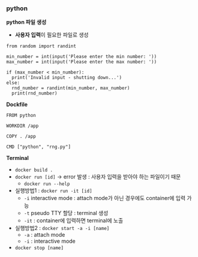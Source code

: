 ### python

<b>python 파일 생성</b>
- **사용자 입력**이 필요한 파일로 생성
```
from random import randint

min_number = int(input('Please enter the min number: '))
max_number = int(input('Please enter the max number: '))

if (max_number < min_number): 
  print('Invalid input - shutting down...')
else:
  rnd_number = randint(min_number, max_number)
  print(rnd_number)
```

<b>Dockfile</b>
```
FROM python

WORKDIR /app

COPY . /app

CMD ["python", "rng.py"]
```

<b>Terminal</b>
- `docker build .`
- `docker run [id]` -> error 발생 : 사용자 입력을 받아야 하는 파일이기 때문
  - `docker run --help`
- 실행방법1 : `docker run -it [id]`    
  - `-i` interactive mode : attach mode가 아닌 경우에도 container에 입력 가능
  - `-t` pseudo TTY 할당 : terminal 생성
  - `-it` : container에 입력하면 terminal에 노출
- 실행방법2 : `docker start -a -i [name]`
  - `-a` : attach mode
  - `-i` : interactive mode
- `docker stop [name]`
